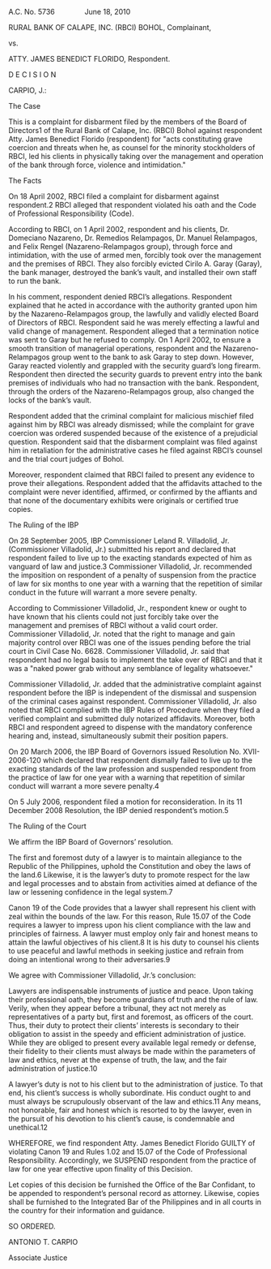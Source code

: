 A.C. No. 5736               June 18, 2010

  

RURAL BANK OF CALAPE, INC. (RBCI) BOHOL, Complainant,

vs.

ATTY. JAMES BENEDICT FLORIDO, Respondent.

  

D E C I S I O N

  

CARPIO, J.:

  

The Case

  

This is a complaint for disbarment filed by the members of the Board of Directors1 of the Rural Bank of Calape, Inc. (RBCI) Bohol against respondent Atty. James Benedict Florido (respondent) for "acts constituting grave coercion and threats when he, as counsel for the minority stockholders of RBCI, led his clients in physically taking over the management and operation of the bank through force, violence and intimidation."

  

The Facts

  

On 18 April 2002, RBCI filed a complaint for disbarment against respondent.2 RBCI alleged that respondent violated his oath and the Code of Professional Responsibility (Code).

  

According to RBCI, on 1 April 2002, respondent and his clients, Dr. Domeciano Nazareno, Dr. Remedios Relampagos, Dr. Manuel Relampagos, and Felix Rengel (Nazareno-Relampagos group), through force and intimidation, with the use of armed men, forcibly took over the management and the premises of RBCI. They also forcibly evicted Cirilo A. Garay (Garay), the bank manager, destroyed the bank’s vault, and installed their own staff to run the bank.

  

In his comment, respondent denied RBCI’s allegations. Respondent explained that he acted in accordance with the authority granted upon him by the Nazareno-Relampagos group, the lawfully and validly elected Board of Directors of RBCI. Respondent said he was merely effecting a lawful and valid change of management. Respondent alleged that a termination notice was sent to Garay but he refused to comply. On 1 April 2002, to ensure a smooth transition of managerial operations, respondent and the Nazareno-Relampagos group went to the bank to ask Garay to step down. However, Garay reacted violently and grappled with the security guard’s long firearm. Respondent then directed the security guards to prevent entry into the bank premises of individuals who had no transaction with the bank. Respondent, through the orders of the Nazareno-Relampagos group, also changed the locks of the bank’s vault.

  

Respondent added that the criminal complaint for malicious mischief filed against him by RBCI was already dismissed; while the complaint for grave coercion was ordered suspended because of the existence of a prejudicial question. Respondent said that the disbarment complaint was filed against him in retaliation for the administrative cases he filed against RBCI’s counsel and the trial court judges of Bohol.

  

Moreover, respondent claimed that RBCI failed to present any evidence to prove their allegations. Respondent added that the affidavits attached to the complaint were never identified, affirmed, or confirmed by the affiants and that none of the documentary exhibits were originals or certified true copies.

  

The Ruling of the IBP

  

On 28 September 2005, IBP Commissioner Leland R. Villadolid, Jr. (Commissioner Villadolid, Jr.) submitted his report and declared that respondent failed to live up to the exacting standards expected of him as vanguard of law and justice.3 Commissioner Villadolid, Jr. recommended the imposition on respondent of a penalty of suspension from the practice of law for six months to one year with a warning that the repetition of similar conduct in the future will warrant a more severe penalty.

  

According to Commissioner Villadolid, Jr., respondent knew or ought to have known that his clients could not just forcibly take over the management and premises of RBCI without a valid court order. Commissioner Villadolid, Jr. noted that the right to manage and gain majority control over RBCI was one of the issues pending before the trial court in Civil Case No. 6628. Commissioner Villadolid, Jr. said that respondent had no legal basis to implement the take over of RBCI and that it was a "naked power grab without any semblance of legality whatsoever."

  

Commissioner Villadolid, Jr. added that the administrative complaint against respondent before the IBP is independent of the dismissal and suspension of the criminal cases against respondent. Commissioner Villadolid, Jr. also noted that RBCI complied with the IBP Rules of Procedure when they filed a verified complaint and submitted duly notarized affidavits. Moreover, both RBCI and respondent agreed to dispense with the mandatory conference hearing and, instead, simultaneously submit their position papers.

  

On 20 March 2006, the IBP Board of Governors issued Resolution No. XVII-2006-120 which declared that respondent dismally failed to live up to the exacting standards of the law profession and suspended respondent from the practice of law for one year with a warning that repetition of similar conduct will warrant a more severe penalty.4

  

On 5 July 2006, respondent filed a motion for reconsideration. In its 11 December 2008 Resolution, the IBP denied respondent’s motion.5

  

The Ruling of the Court

  

We affirm the IBP Board of Governors’ resolution.

  

The first and foremost duty of a lawyer is to maintain allegiance to the Republic of the Philippines, uphold the Constitution and obey the laws of the land.6 Likewise, it is the lawyer’s duty to promote respect for the law and legal processes and to abstain from activities aimed at defiance of the law or lessening confidence in the legal system.7

  

Canon 19 of the Code provides that a lawyer shall represent his client with zeal within the bounds of the law. For this reason, Rule 15.07 of the Code requires a lawyer to impress upon his client compliance with the law and principles of fairness. A lawyer must employ only fair and honest means to attain the lawful objectives of his client.8 It is his duty to counsel his clients to use peaceful and lawful methods in seeking justice and refrain from doing an intentional wrong to their adversaries.9

  

We agree with Commissioner Villadolid, Jr.’s conclusion:

  

Lawyers are indispensable instruments of justice and peace. Upon taking their professional oath, they become guardians of truth and the rule of law. Verily, when they appear before a tribunal, they act not merely as representatives of a party but, first and foremost, as officers of the court. Thus, their duty to protect their clients’ interests is secondary to their obligation to assist in the speedy and efficient administration of justice. While they are obliged to present every available legal remedy or defense, their fidelity to their clients must always be made within the parameters of law and ethics, never at the expense of truth, the law, and the fair administration of justice.10

  

A lawyer’s duty is not to his client but to the administration of justice. To that end, his client’s success is wholly subordinate. His conduct ought to and must always be scrupulously observant of the law and ethics.11 Any means, not honorable, fair and honest which is resorted to by the lawyer, even in the pursuit of his devotion to his client’s cause, is condemnable and unethical.12

  

WHEREFORE, we find respondent Atty. James Benedict Florido GUILTY of violating Canon 19 and Rules 1.02 and 15.07 of the Code of Professional Responsibility. Accordingly, we SUSPEND respondent from the practice of law for one year effective upon finality of this Decision.

  

Let copies of this decision be furnished the Office of the Bar Confidant, to be appended to respondent’s personal record as attorney. Likewise, copies shall be furnished to the Integrated Bar of the Philippines and in all courts in the country for their information and guidance.

  

SO ORDERED.

  

ANTONIO T. CARPIO

Associate Justice
